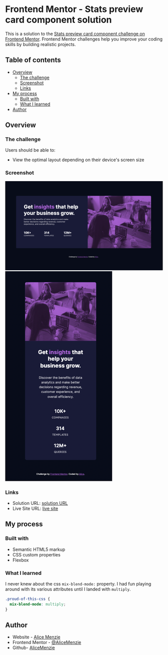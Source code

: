 # Frontend Mentor - Stats preview card component solution

This is a solution to the [Stats preview card component challenge on Frontend Mentor](https://www.frontendmentor.io/challenges/stats-preview-card-component-8JqbgoU62). Frontend Mentor challenges help you improve your coding skills by building realistic projects. 

## Table of contents

- [Overview](#overview)
  - [The challenge](#the-challenge)
  - [Screenshot](#screenshot)
  - [Links](#links)
- [My process](#my-process)
  - [Built with](#built-with)
  - [What I learned](#what-i-learned)
- [Author](#author)

## Overview

### The challenge

Users should be able to:

- View the optimal layout depending on their device's screen size

### Screenshot

![Desktop View](./images/completed-dsk.png)
![Mobile View](./images/completed-mb.png)


### Links

- Solution URL: [solution URL ](https://github.com/AliceMenzie/stats-preview-card)
- Live Site URL: [live site](https://alicemenzie.github.io/stats-preview-card/)

## My process

### Built with

- Semantic HTML5 markup
- CSS custom properties
- Flexbox

### What I learned

I never knew about the css ` mix-blend-mode: ` property. 
I had fun playing around with its various attributes until I landed with `multiply`.

```css
.proud-of-this-css {
  mix-blend-mode: multiply;
}
```

## Author

- Website - [Alice Menzie](https://www.alicemenzie.dev)
- Frontend Mentor - [@AliceMenzie](https://www.frontendmentor.io/profile/AliceMenzie)
- Github- [AliceMenzie](https://github.com/AliceMenzie)
